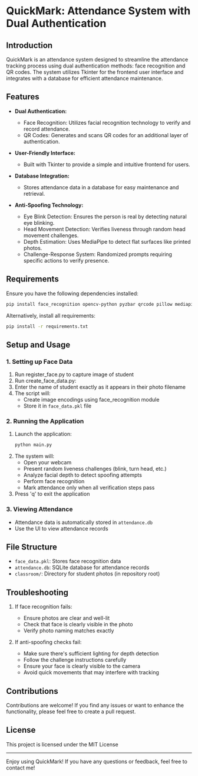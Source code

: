 # QuickMark: Attendance System with Dual Authentication

## Introduction

QuickMark is an attendance system designed to streamline the attendance tracking process using dual authentication methods: face recognition and QR codes. The system utilizes Tkinter for the frontend user interface and integrates with a database for efficient attendance maintenance.

## Features

- **Dual Authentication:**
  - Face Recognition: Utilizes facial recognition technology to verify and record attendance.
  - QR Codes: Generates and scans QR codes for an additional layer of authentication.

- **User-Friendly Interface:**
  - Built with Tkinter to provide a simple and intuitive frontend for users.

- **Database Integration:**
  - Stores attendance data in a database for easy maintenance and retrieval.

- **Anti-Spoofing Technology:**
  - Eye Blink Detection: Ensures the person is real by detecting natural eye blinking.
  - Head Movement Detection: Verifies liveness through random head movement challenges.
  - Depth Estimation: Uses MediaPipe to detect flat surfaces like printed photos.
  - Challenge-Response System: Randomized prompts requiring specific actions to verify presence.

## Requirements

Ensure you have the following dependencies installed:

```bash
pip install face_recognition opencv-python pyzbar qrcode pillow mediapipe numpy
```

Alternatively, install all requirements:
```bash
pip install -r requirements.txt
```

## Setup and Usage

### 1. Setting up Face Data

1. Run register_face.py to capture image of student
2. Run create_face_data.py:
3. Enter the name of student exactly as it appears in their photo filename
4. The script will:
   - Create image encodings using face_recognition module
   - Store it in `face_data.pkl` file 

### 2. Running the Application

1. Launch the application:
   ```bash
   python main.py
   ```
2. The system will:
   - Open your webcam
   - Present random liveness challenges (blink, turn head, etc.)
   - Analyze facial depth to detect spoofing attempts
   - Perform face recognition
   - Mark attendance only when all verification steps pass
3. Press 'q' to exit the application

### 3. Viewing Attendance

- Attendance data is automatically stored in `attendance.db`
- Use the UI to view attendance records

## File Structure

- `face_data.pkl`: Stores face recognition data
- `attendance.db`: SQLite database for attendance records
- `classroom/`: Directory for student photos (in repository root)

## Troubleshooting

1. If face recognition fails:
   - Ensure photos are clear and well-lit
   - Check that face is clearly visible in the photo
   - Verify photo naming matches exactly

2. If anti-spoofing checks fail:
   - Make sure there's sufficient lighting for depth detection
   - Follow the challenge instructions carefully
   - Ensure your face is clearly visible to the camera
   - Avoid quick movements that may interfere with tracking

## Contributions

Contributions are welcome! If you find any issues or want to enhance the functionality, please feel free to create a pull request.

## License

This project is licensed under the MIT License

---

Enjoy using QuickMark! If you have any questions or feedback, feel free to contact me!
